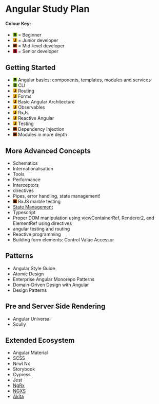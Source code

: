 # Angular Study Plan

#### Colour Key:

- ![](./_assets/beginner.png) = Beginner
- ![](./_assets/junior.png) = Junior developer
- ![](./_assets/mid.png) = Mid-level developer
- ![](./_assets/senior.png) = Senior developer

## Getting Started

- ![](./_assets/beginner.png) Angular basics: components, templates, modules and services
- ![](./_assets/beginner.png) CLI
- ![](./_assets/junior.png) Routing
- ![](./_assets/junior.png) Forms
- ![](./_assets/junior.png) Basic Angular Architecture
- ![](./_assets/junior.png) Observables
- ![](./_assets/junior.png) RxJs
- ![](./_assets/junior.png) Reactive Angular
- ![](./_assets/junior.png) Testing
- ![](./_assets/mid.png) Dependency Injection
- ![](./_assets/mid.png) Modules in more depth

## More Advanced Concepts

- Schematics
- Internationalisation
- Tools
- Performance
- Interceptors
- directives
- Pipes, error handling, state management!
- ![](./_assets/mid.png) RxJS marble testing
- [State Management](topic-details/state-management.md)
- Typescript
- Proper DOM manipulation using viewContainerRef, Renderer2, and ElementRef using directives
- angular testing and routing
- Reactive programming
- Building form elements: Control Value Accessor

## Patterns

- Angular Style Guide
- Atomic Design
- Enterprise Angular Monorepo Patterns
- Domain-Driven Design with Angular
- Design Patterns

## Pre and Server Side Rendering

- Angular Universal
- Scully

## Extended Ecosystem

- Angular Material
- SCSS
- Nrwl Nx
- Storybook
- Cypress
- Jest
- [NgRx](topic-details/state-management.md)
- [NGXS](topic-details/state-management.md)
- [Akita](topic-details/state-management.md)
